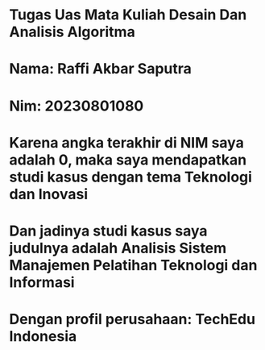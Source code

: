 # Tugas Uas Mata Kuliah Desain Dan Analisis Algoritma
# Nama: Raffi Akbar Saputra
# Nim: 20230801080
# Karena angka terakhir di NIM saya adalah 0, maka saya mendapatkan studi kasus dengan tema Teknologi dan Inovasi
# Dan jadinya studi kasus saya judulnya adalah Analisis Sistem Manajemen Pelatihan Teknologi dan Informasi
# Dengan profil perusahaan: TechEdu Indonesia

